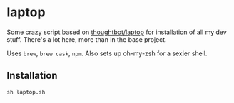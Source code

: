 # laptop

Some crazy script based on [thoughtbot/laptop](https://github.com/thoughtbot/laptop) for installation of all my dev stuff. There's a lot here, more than in the base project. 

Uses `brew`, `brew cask`, `npm`. Also sets up oh-my-zsh for a sexier shell.

## Installation

```
sh laptop.sh
```

